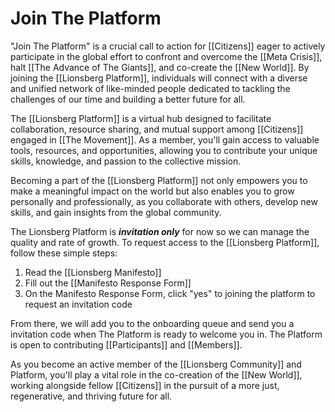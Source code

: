 # Join The Platform

"Join The Platform" is a crucial call to action for [[Citizens]] eager to actively participate in the global effort to confront and overcome the [[Meta Crisis]], halt [[The Advance of The Giants]], and co-create the [[New World]]. By joining the [[Lionsberg Platform]], individuals will connect with a diverse and unified network of like-minded people dedicated to tackling the challenges of our time and building a better future for all.

The [[Lionsberg Platform]] is a virtual hub designed to facilitate collaboration, resource sharing, and mutual support among [[Citizens]] engaged in [[The Movement]]. As a member, you'll gain access to valuable tools, resources, and opportunities, allowing you to contribute your unique skills, knowledge, and passion to the collective mission.

Becoming a part of the [[Lionsberg Platform]] not only empowers you to make a meaningful impact on the world but also enables you to grow personally and professionally, as you collaborate with others, develop new skills, and gain insights from the global community.

The Lionsberg Platform is ***invitation only*** for now so we can manage the quality and rate of growth. To request access to the [[Lionsberg Platform]], follow these simple steps:

1. Read the [[Lionsberg Manifesto]] 
2. Fill out the [[Manifesto Response Form]] 
3. On the Manifesto Response Form, click "yes" to joining the platform to request an invitation code 

From there, we will add you to the onboarding queue and send you a invitation code when The Platform is ready to welcome you in. The Platform is open to contributing [[Participants]] and [[Members]]. 

As you become an active member of the [[Lionsberg Community]] and Platform, you'll play a vital role in the co-creation of the [[New World]], working alongside fellow [[Citizens]] in the pursuit of a more just, regenerative, and thriving future for all.